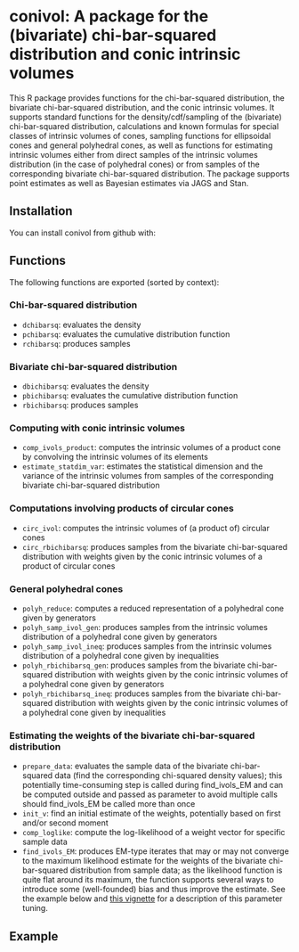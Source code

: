 conivol: A package for the (bivariate) chi-bar-squared distribution and conic intrinsic volumes
================

<!-- README.md is generated from README.Rmd. Please edit that file -->
This R package provides functions for the chi-bar-squared distribution, the bivariate chi-bar-squared distribution, and the conic intrinsic volumes. It supports standard functions for the density/cdf/sampling of the (bivariate) chi-bar-squared distribution, calculations and known formulas for special classes of intrinsic volumes of cones, sampling functions for ellipsoidal cones and general polyhedral cones, as well as functions for estimating intrinsic volumes either from direct samples of the intrinsic volumes distribution (in the case of polyhedral cones) or from samples of the corresponding bivariate chi-bar-squared distribution. The package supports point estimates as well as Bayesian estimates via JAGS and Stan.

Installation
------------

You can install conivol from github with:

<!-- {r gh-installation, eval = FALSE} -->
<!-- # install.packages("devtools") -->
<!-- devtools::install_github("damelunx/conivol") -->
Functions
---------

The following functions are exported (sorted by context):

### Chi-bar-squared distribution

-   `dchibarsq`: evaluates the density
-   `pchibarsq`: evaluates the cumulative distribution function
-   `rchibarsq`: produces samples

<!-- See [this vignette](vignettes/conic-intrinsic-volumes.html) for more information about the chi-bar-squared distribution. -->
### Bivariate chi-bar-squared distribution

-   `dbichibarsq`: evaluates the density
-   `pbichibarsq`: evaluates the cumulative distribution function
-   `rbichibarsq`: produces samples

<!-- See [this vignette](vignettes/conic-intrinsic-volumes.html) for more information about the bivariate chi-bar-squared distribution. -->
### Computing with conic intrinsic volumes

-   `comp_ivols_product`: computes the intrinsic volumes of a product cone by convolving the intrinsic volumes of its elements
-   `estimate_statdim_var`: estimates the statistical dimension and the variance of the intrinsic volumes from samples of the corresponding bivariate chi-bar-squared distribution

### Computations involving products of circular cones

-   `circ_ivol`: computes the intrinsic volumes of (a product of) circular cones
-   `circ_rbichibarsq`: produces samples from the bivariate chi-bar-squared distribution with weights given by the conic intrinsic volumes of a product of circular cones

### General polyhedral cones

-   `polyh_reduce`: computes a reduced representation of a polyhedral cone given by generators
-   `polyh_samp_ivol_gen`: produces samples from the intrinsic volumes distribution of a polyhedral cone given by generators
-   `polyh_samp_ivol_ineq`: produces samples from the intrinsic volumes distribution of a polyhedral cone given by inequalities
-   `polyh_rbichibarsq_gen`: produces samples from the bivariate chi-bar-squared distribution with weights given by the conic intrinsic volumes of a polyhedral cone given by generators
-   `polyh_rbichibarsq_ineq`: produces samples from the bivariate chi-bar-squared distribution with weights given by the conic intrinsic volumes of a polyhedral cone given by inequalities

### Estimating the weights of the bivariate chi-bar-squared distribution

-   `prepare_data`: evaluates the sample data of the bivariate chi-bar-squared data (find the corresponding chi-squared density values); this potentially time-consuming step is called during find\_ivols\_EM and can be computed outside and passed as parameter to avoid multiple calls should find\_ivols\_EM be called more than once
-   `init_v`: find an initial estimate of the weights, potentially based on first and/or second moment
-   `comp_loglike`: compute the log-likelihood of a weight vector for specific sample data
-   `find_ivols_EM`: produces EM-type iterates that may or may not converge to the maximum likelihood estimate for the weights of the bivariate chi-bar-squared distribution from sample data; as the likelihood function is quite flat around its maximum, the function supports several ways to introduce some (well-founded) bias and thus improve the estimate. See the example below and [this vignette](vignettes/estim-conic-intrinsic-volumes-with-EM.html) for a description of this parameter tuning.

Example
-------

<!-- ```{r echo=FALSE, message=FALSE} -->
<!-- library(conivol) -->
<!-- library(Rmosek) -->
<!-- library(tidyverse) -->
<!-- ``` -->
<!-- We consider the product of two circular cones, one 5-dimensional and another -->
<!-- 8-dimensional. -->
<!-- ```{r} -->
<!-- # specify the dimensions -->
<!-- D <- c(5,8) -->
<!-- # specify the angles -->
<!-- alpha <- c( 0.7*pi/2, 0.8*pi/2 ) -->
<!-- # get the exact intrinsic volumes -->
<!-- v <- circ_ivol(D, alpha, product = TRUE) -->
<!-- # plot the values and its logarithms -->
<!-- d <- sum(D) -->
<!-- ggplot(tibble(k=0:d, v=v), aes(x=k,y=v)) + -->
<!--     geom_line() + -->
<!--     theme_bw() -->
<!-- ggplot(tibble(k=0:d, `log(v)`=log(v)), aes(x=k,y=`log(v)`)) + -->
<!--     geom_line() + -->
<!--     theme_bw() -->
<!-- ``` -->
<!-- The goal is to reconstruct these values from samples from the bivariate -->
<!-- chi-bar-squared distribution with the above intrinsic volumes as weights. -->
<!-- ```{r} -->
<!-- # set sample size -->
<!-- n <- 10^5 -->
<!-- # obtain sample of the specified size -->
<!-- set.seed(1234) -->
<!-- m_samp <- circ_rbichibarsq(n,D,alpha) -->
<!-- # scatter plot of the sample -->
<!-- ggplot(as_tibble(m_samp), aes(V1,V2)) + geom_point(alpha=.02) + -->
<!--     theme_bw() + -->
<!--     theme(axis.title.x=element_blank(),axis.title.y=element_blank()) -->
<!-- ``` -->
